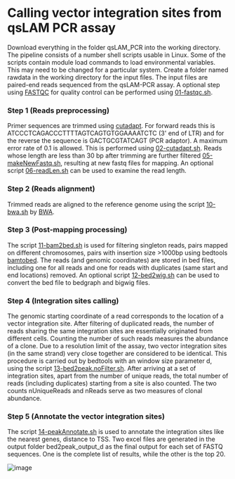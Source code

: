 # Calling vector integration sites from qsLAM PCR assay

Download everything in the folder qsLAM_PCR into the working directory. The pipeline consists of a number shell scripts usable in Linux. Some of the scripts contain module load commands to load environmental variables.  This may need to be changed for a particular system. Create a folder named rawdata in the working directory for the input files. The input files are paired-end reads sequenced from the qsLAM-PCR assay. A optional step using [FASTQC](https://www.bioinformatics.babraham.ac.uk/projects/fastqc/) for quality control can be performed using [01-fastqc.sh](https://github.com/jyyulab/LVIS_pipeline/blob/master/qsLAM_PCR/01-fastqc.sh).

### Step 1 (Reads preprocessing) 
Primer sequences are trimmed using [cutadapt](https://cutadapt.readthedocs.io/en/stable/). For forward reads this is ATCCCTCAGACCCTTTTAGTCAGTGTGGAAAATCTC (3' end of LTR) and for the reverse the sequence is GACTGCGTATCAGT (PCR adaptor). A maximum error rate of 0.1 is allowed. This is performed using [02-cutadapt.sh](https://github.com/jyyulab/LVIS_pipeline/blob/master/qsLAM_PCR/02-cutadapt.sh). Reads whose length are less than 30 bp after trimming are further filtered [05-makeNewFastq.sh](https://github.com/jyyulab/LVIS_pipeline/blob/master/qsLAM_PCR/05-makeNewFastq.sh), resulting at new fastq files for mapping. An optional script [06-readLen.sh](https://github.com/jyyulab/LVIS_pipeline/blob/master/qsLAM_PCR/06-readLen.sh) can be used to examine the read length.

### Step 2 (Reads alignment) 
Trimmed reads are aligned to the reference genome using the script [10-bwa.sh](https://github.com/jyyulab/LVIS_pipeline/blob/master/qsLAM_PCR/10-bwa.sh) by [BWA](http://bio-bwa.sourceforge.net/).  

### Step 3 (Post-mapping processing)
The script [11-bam2bed.sh](https://github.com/jyyulab/LVIS_pipeline/blob/master/qsLAM_PCR/11-bam2bed.sh) is used for filtering singleton reads, pairs mapped on different chromosomes, pairs with insertion size >1000bp using bedtools [bamtobed](https://bedtools.readthedocs.io/en/latest/content/tools/bamtobed.html). The reads (and genomic coordinates) are stored in bed files, including one for all reads and one for reads with duplicates (same start and end locations) removed. An optional script [12-bed2wig.sh](https://github.com/jyyulab/LVIS_pipeline/blob/master/qsLAM_PCR/12-bed2wig.sh) can be used to convert the bed file to bedgraph and bigwig files.

### Step 4 (Integration sites calling)
The genomic starting coordinate of a read corresponds to the location of a vector integration site. After filtering of duplicated reads, the number of reads sharing the same integration sites are essentially originated from different cells. Counting the number of such reads measures the abundance of a clone. Due to a resolution limit of the assay, two vector integration sites (in the same strand) very close together are considered to be identical. This procedure is carried out by bedtools with an window size parameter d, using the script [13-bed2peak.noFilter.sh](https://github.com/jyyulab/LVIS_pipeline/blob/master/qsLAM_PCR/13-bed2peak.noFilter.sh). After arriving at a set of integration sites, apart from the number of unique reads, the total number of reads (including duplicates) starting from a site is also counted. The two counts nUniqueReads and nReads serve as two measures of clonal abundance.  

### Step 5 (Annotate the vector integration sites)
The script [14-peakAnnotate.sh](https://github.com/jyyulab/LVIS_pipeline/blob/master/qsLAM_PCR/14-peakAnnotate.sh) is used to annotate the integration sites like the nearest genes, distance to TSS. Two excel files are generated in the output folder bed2peak_output_d as the final output for each set of FASTQ sequences.  One is the complete list of results, while the other is the top 20.

  
![image](https://user-images.githubusercontent.com/20668533/117071120-43894780-acf4-11eb-9b22-bc7000587fba.png)

